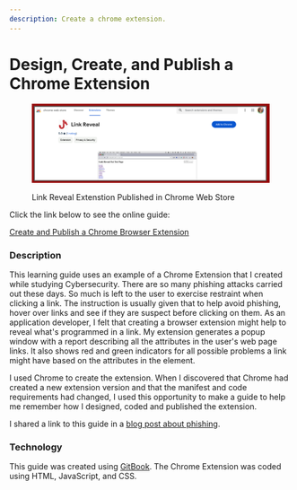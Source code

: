 ```yaml
---
description: Create a chrome extension.
---
```


# Design, Create, and Publish a Chrome Extension

<figure><img src="../.gitbook/assets/link-reveal-chrome-store.png" alt=""><figcaption><p>Link Reveal Extenstion Published in Chrome Web Store</p></figcaption></figure>

Click the link below to see the online guide:

[Create and Publish a Chrome Browser Extension](https://rpeltz.gitbook.io/create-and-publish-a-chrome-browser-extension/)

### Description

This learning guide uses an example of a Chrome Extension that I created while studying Cybersecurity.  There are so many phishing attacks carried out these days.  So much is left to the user to exercise restraint when clicking a link.  The instruction is usually given that to help avoid phishing, hover over links and see if they are suspect before clicking on them.  As an application developer, I felt that creating a browser extension might help to reveal what's programmed in a link.  My extension generates a popup window with a report describing all the attributes in the user's web page links.  It also shows red and green indicators for all possible problems a link might have based on the attributes in the element.

I used Chrome to create the extension. When I discovered that Chrome had created a new extension version and that the manifest and code requirements had changed, I used this opportunity to make a guide to help me remember how I designed, coded and published the extension.

I shared a link to this guide in a [blog post about phishing](https://dev.to/rebeccapeltz/stop-phishing-by-analyzing-the-bait-3f0f).

### Technology

This guide was created using [GitBook](https://www.gitbook.com/).  The Chrome Extension was coded using HTML, JavaScript, and CSS.


